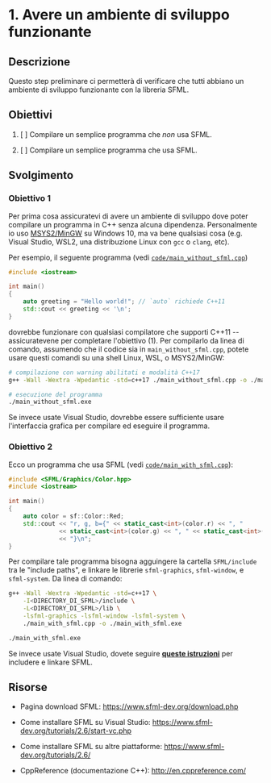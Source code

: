 # 1. Avere un ambiente di sviluppo funzionante

## Descrizione

Questo step preliminare ci permetterà di verificare che tutti abbiano un ambiente di sviluppo funzionante con la libreria SFML.

## Obiettivi

1. [ ] Compilare un semplice programma che *non* usa SFML.

2. [ ] Compilare un semplice programma che usa SFML.

## Svolgimento

### Obiettivo 1

Per prima cosa assicuratevi di avere un ambiente di sviluppo dove poter compilare un programma in C++ senza alcuna dipendenza. Personalmente io uso [MSYS2/MinGW](https://www.msys2.org/) su Windows 10, ma va bene qualsiasi cosa (e.g. Visual Studio, WSL2, una distribuzione Linux con `gcc` o `clang`, etc).

Per esempio, il seguente programma (vedi [`code/main_without_sfml.cpp`](./code/main_without_sfml.cpp))

```cpp
#include <iostream>

int main()
{
    auto greeting = "Hello world!"; // `auto` richiede C++11
    std::cout << greeting << '\n';
}
```

dovrebbe funzionare con qualsiasi compilatore che supporti C++11 -- assicuratevene per completare l'obiettivo (1). Per compilarlo da linea di comando, assumendo che il codice sia in `main_without_sfml.cpp`, potete usare questi comandi su una shell Linux, WSL, o MSYS2/MinGW:

```bash
# compilazione con warning abilitati e modalità C++17
g++ -Wall -Wextra -Wpedantic -std=c++17 ./main_without_sfml.cpp -o ./main_without_sfml.exe

# esecuzione del programma
./main_without_sfml.exe
```

Se invece usate Visual Studio, dovrebbe essere sufficiente usare l'interfaccia grafica per compilare ed eseguire il programma.

### Obiettivo 2

Ecco un programma che usa SFML (vedi [`code/main_with_sfml.cpp`](./code/main_with_sfml.cpp)):

```cpp
#include <SFML/Graphics/Color.hpp>
#include <iostream>

int main()
{
    auto color = sf::Color::Red;
    std::cout << "r, g, b={" << static_cast<int>(color.r) << ", "
              << static_cast<int>(color.g) << ", " << static_cast<int>(color.b)
              << "}\n";
}
```

Per compilare tale programma bisogna agguingere la cartella `SFML/include` tra le "include paths", e linkare le librerie `sfml-graphics`, `sfml-window`, e `sfml-system`. Da linea di comando:

```bash
g++ -Wall -Wextra -Wpedantic -std=c++17 \
    -I<DIRECTORY_DI_SFML>/include \
    -L<DIRECTORY_DI_SFML>/lib \
    -lsfml-graphics -lsfml-window -lsfml-system \
    ./main_with_sfml.cpp -o ./main_with_sfml.exe

./main_with_sfml.exe
```

Se invece usate Visual Studio, dovete seguire [**queste istruzioni**](https://www.sfml-dev.org/tutorials/2.6/start-vc.php) per includere e linkare SFML.

## Risorse

- Pagina download SFML: https://www.sfml-dev.org/download.php

- Come installare SFML su Visual Studio: https://www.sfml-dev.org/tutorials/2.6/start-vc.php

- Come installare SFML su altre piattaforme: https://www.sfml-dev.org/tutorials/2.6/

- CppReference (documentazione C++): http://en.cppreference.com/
